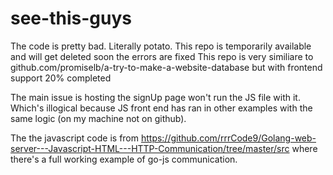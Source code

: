 # see-this-guys
The code is pretty bad. Literally potato.
This repo is temporarily available and will get deleted soon the errors are fixed
This repo is very similiare to github.com/promiselb/a-try-to-make-a-website-database but with frontend support 20% completed

The main issue is hosting the signUp page won't run the JS file with it. Which's illogical because JS front end has ran in other examples with the same logic (on my machine not on github).

The the javascript code is from https://github.com/rrrCode9/Golang-web-server---Javascript-HTML---HTTP-Communication/tree/master/src where there's a full working example of go-js communication.

